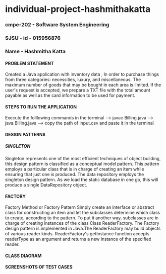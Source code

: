 # individual-project-hashmithakatta
### cmpe-202 - Software System Engineering
### SJSU - id - 015956876
### Name - Hashmitha Katta

#### PROBLEM STATEMENT
   Created a Java application with inventory data , In order to purchase things from three categories: necessities, luxury, and miscellaneous. The maximum number of goods that may be bought in each area is limited. If the user's request is accepted, we prepare a TXT file with the total amount payable as well as the card information to be used for payment.

#### STEPS TO RUN THE APPLICATION
   Execute the folllowing commands in the terminal
    --> javac Billing.java
    --> java Billing.java
    --> copy the path of input.csv and paste it in the terminal
   
#### DESIGN PATTERNS
##### SINGLETON
   Singleton represents one of the most efficient techniques of object building, this design pattern is classified as a conceptual model pattern. This pattern employs a particular class that is in charge of creating an item while ensuring that just one is produced. The data repository employs the singleton design pattern. As we load the static database in one go, this will produce a single DataRepository object.

#### FACTORY
   Factory Method or Factory Pattern Simply create an interface or abstract class for constructing an item and let the subclasses determine which class to create, according to the pattern. To put it another way, subclasses are in charge of creating instances of the class Class ReaderFactory. The Factory design pattern is implemented in Java.The ReaderFactory may build objects of various reader kinds. ReaderFactory's getInstance function accepts readerType as an argument and returns a new instance of the specified reader.

#### CLASS DIAGRAM
#### SCREENSHOTS OF TEST CASES

